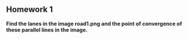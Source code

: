 Homework 1
----------
**Find the lanes in the image road1.png and the point of convergence of these parallel lines in the image.**
